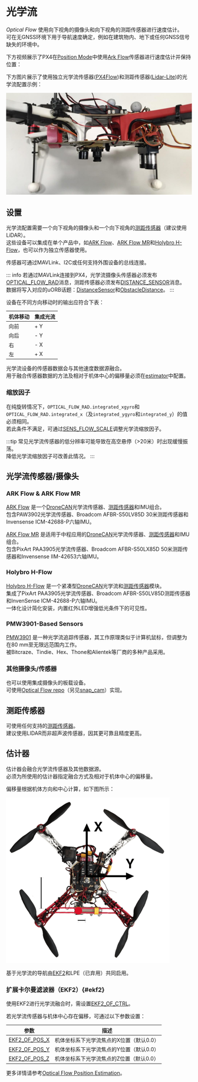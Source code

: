 # 光学流

_Optical Flow_ 使用向下视角的摄像头和向下视角的测距传感器进行速度估计。  
可在无GNSS环境下用于导航速度确定，例如在建筑物内、地下或任何GNSS信号缺失的环境中。

下方视频展示了PX4在[Position Mode](../flight_modes_mc/position.md)中使用[Ark Flow](../dronecan/ark_flow.md)传感器进行速度估计并保持位置：

<lite-youtube videoid="aPQKgUof3Pc" title="ARK Flow with PX4 Optical Flow Position Hold"/>

<!-- ARK Flow with PX4 Optical Flow Position Hold: 20210605 -->

下方图片展示了使用独立光学流传感器([PX4Flow](../sensor/px4flow.md))和测距传感器([Lidar-Lite](../sensor/lidar_lite.md))的光学流配置示例：

![Optical flow lidar attached](../../assets/hardware/sensors/optical_flow/flow_lidar_attached.jpg)

## 设置

光学流配置需要一个向下视角的摄像头和一个向下视角的[测距传感器](../sensor/rangefinders.md)（建议使用LiDAR）。  
这些设备可以集成在单个产品中，如[ARK Flow](../dronecan/ark_flow.md)、[ARK Flow MR](../dronecan/ark_flow_mr.md)和[Holybro H-Flow](https://holybro.com/products/h-flow)，也可以作为独立传感器使用。

传感器可通过MAVLink、I2C或任何支持外围设备的总线连接。

::: info
若通过MAVLink连接到PX4，光学流摄像头传感器必须发布[OPTICAL_FLOW_RAD](https://mavlink.io/en/messages/common.html#OPTICAL_FLOW_RAD)消息，测距传感器必须发布[DISTANCE_SENSOR](https://mavlink.io/en/messages/common.html#DISTANCE_SENSOR)消息。  
数据将写入对应的uORB话题：[DistanceSensor](../msg_docs/DistanceSensor.md)和[ObstacleDistance](../msg_docs/ObstacleDistance.md)。
:::

设备在不同方向移动时的输出应符合下表：

| 机体移动 | 集成光流 |
| -------- | -------- |
| 向前     | + Y      |
| 向后     | - Y      |
| 右       | - X      |
| 左       | + X      |

光学流设备的传感器数据会与其他速度数据源融合。  
用于融合传感器数据的方法及相对于机体中心的偏移量必须在[estimator](#estimators)中配置。

### 缩放因子

在纯旋转情况下，`OPTICAL_FLOW_RAD.integrated_xgyro`和`OPTICAL_FLOW_RAD.integrated_x`（及`integrated_ygyro`和`integrated_y`）的值必须相同。  
若此条件不满足，可通过[SENS_FLOW_SCALE](../advanced_config/parameter_reference.md#SENS_FLOW_SCALE)调整光学流缩放因子。

:::tip
常见光学流传感器的低分辨率可能导致在高空悬停（>20米）时出现缓慢振荡。  
降低光学流缩放因子可改善此情况。
:::

## 光学流传感器/摄像头

### ARK Flow & ARK Flow MR

[ARK Flow](../dronecan/ark_flow.md) 是一个[DroneCAN](../dronecan/index.md)光学流传感器、[测距传感器](../sensor/rangefinders.md)和IMU组合。  
包含PAW3902光学流传感器、Broadcom AFBR-S50LV85D 30米测距传感器和Invensense ICM-42688-P六轴IMU。

[ARK Flow MR](../dronecan/ark_flow_mr.md) 是适用于中程应用的[DroneCAN](../dronecan/index.md)光学流传感器、[测距传感器](../sensor/rangefinders.md)和IMU组合。  
包含PixArt PAA3905光学流传感器、Broadcom AFBR-S50LX85D 50米测距传感器和Invensense IIM-42653六轴IMU。

### Holybro H-Flow

[Holybro H-Flow](https://holybro.com/products/h-flow) 是一个紧凑型[DroneCAN](../dronecan/index.md)光学流和[测距传感器](../sensor/rangefinders.md)模块。  
集成了PixArt PAA3905光学流传感器、Broadcom AFBR-S50LV85D测距传感器和InvenSense ICM-42688-P六轴IMU。  
一体化设计简化安装，内置红外LED增强低光条件下的可见性。

### PMW3901-Based Sensors

[PMW3901](../sensor/pmw3901.md) 是一种光学流追踪传感器，其工作原理类似于计算机鼠标，但调整为在80 mm至无限远范围内工作。  
被Bitcraze、Tindie、Hex、Thone和Alientek等厂商的多种产品采用。

### 其他摄像头/传感器

也可以使用集成摄像头的板载设备。  
可使用[Optical Flow repo](https://github.com/PX4/OpticalFlow)（另见[snap_cam](https://github.com/PX4/snap_cam)）实现。

## 测距传感器

可使用任何支持的[测距传感器](../sensor/rangefinders.md)。  
建议使用LIDAR而非超声波传感器，因其更可靠且精度更高。

## 估计器

估计器会融合光学流传感器及其他数据源。  
必须为所使用的估计器指定融合方式及相对于机体中心的偏移量。

偏移量根据机体方向和中心计算，如下图所示：

![Optical Flow offsets](../../assets/hardware/sensors/optical_flow/px4flow_offset.png)

基于光学流的导航由[EKF2](#ekf2)和LPE（已弃用）共同启用。

### 扩展卡尔曼滤波器（EKF2）{#ekf2}

使用EKF2进行光学流融合时，需设置[EKF2_OF_CTRL](../advanced_config/parameter_reference.md#EKF2_OF_CTRL)。

若光学流传感器与机体中心存在偏移，可通过以下参数设置：

| 参数                                                                                          | 描述                                                             |
| -------------------------------------------------------------------------------------------------- | ----------------------------------------------------------------------- |
| <a id="EKF2_OF_POS_X"></a>[EKF2_OF_POS_X](../advanced_config/parameter_reference.md#EKF2_OF_POS_X) | 机体坐标系下光学流焦点的X位置（默认0.0）                             |
| <a id="EKF2_OF_POS_Y"></a>[EKF2_OF_POS_Y](../advanced_config/parameter_reference.md#EKF2_OF_POS_Y) | 机体坐标系下光学流焦点的Y位置（默认0.0）                             |
| <a id="EKF2_OF_POS_Z"></a>[EKF2_OF_POS_Z](../advanced_config/parameter_reference.md#EKF2_OF_POS_Z) | 机体坐标系下光学流焦点的Z位置（默认0.0）                             |

更多详情请参考[Optical Flow Position Estimation](../advanced/optical_flow_position_estimation.md)。